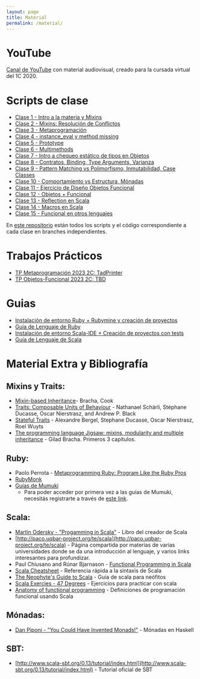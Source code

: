 ```yaml
---
layout: page
title: Material
permalink: /material/
---
```


# YouTube

[Canal de YouTube](https://www.youtube.com/channel/UCsYCiCVGp0SM8GsY7mP21Mw) con material audiovisual, creado para la cursada virtual del 1C 2020.

# Scripts de clase

* [Clase 1 - Intro a la materia y Mixins](/scripts/clase_1/)
* [Clase 2 - Mixins: Resolución de Conflictos](/scripts/clase_2/)
* [Clase 3 - Metaprogramación](/scripts/clase_3/)
* [Clase 4 - instance_eval y method missing](/scripts/clase_4/)
* [Clase 5 - Prototype](/scripts/clase_5/)
* [Clase 6 - Multimethods](/scripts/clase_6/)
* [Clase 7 - Intro a chequeo estático de tipos en Objetos](/scripts/clase_7/)
* [Clase 8 - Contratos, Binding, Type Arguments, Varianza](/scripts/clase_8/)
* [Clase 9 - Pattern Matching vs Polimorfismo, Inmutabilidad, Case Classes](/scripts/clase_9/)
* [Clase 10 - Comportamiento vs Estructura, Mónadas](/scripts/clase_10/)
* [Clase 11 - Ejercicio de Diseño Objetos Funcional](/scripts/clase_11/)
* [Clase 12 - Objetos + Funcional](/scripts/clase_12/)
* [Clase 13 - Reflection en Scala](/scripts/clase_13/)
* [Clase 14 - Macros en Scala](/scripts/clase_14/)
* [Clase 15 - Funcional en otros lenguajes](/scripts/clase_15/)

En [este repositorio](https://github.com/tadp-utn-frba/tadp-clases) están todos los scripts y el código correspondiente a cada clase en branches independientes.

# Trabajos Prácticos
* [TP Metaprogramación 2023 2C: TadPrinter](https://docs.google.com/document/d/1sglncnasWl0mxh3QioSg8K21bA7iLJ-VLyhlbD5rWRQ/edit)
* [TP Objetos-Funcional 2023 2C: TBD](https://docs.google.com/document/d/e/2PACX-1vTmyc_-cR9N0P8fNoWfvWv5ehMZfbd7H4qk7ykTHRCGbwCWfyV5FNBFeYY98S5mtwBkGiNVnZUlZvAj/pub)

# Guias

* [Instalación de entorno Ruby + Rubymine y creación de proyectos](/guias/ruby)
* [Guía de Lenguaje de Ruby](https://docs.google.com/document/d/e/2PACX-1vRW83z8ozrGdFfYAcOLehNGH-gWqfE_xVlHqh_o_LEZqI-ZzQbG1WnoWusohDQVLG5fomXjJczR3U58/pub)
* [Instalación de entorno Scala-IDE + Creación de proyectos con tests](/guias/scala)
* [Guía de Lenguaje de Scala](https://goo.gl/98S7xR)

# Material Extra y Bibliografía

## Mixins y Traits:

- [Mixin-based Inheritance](http://www.bracha.org/oopsla90.pdf)- Bracha, Cook
- [Traits: Composable Units of Behaviour](https://drive.google.com/file/d/1QrGnURh8SlDFL8-sEdU_T0Biw0LNtyHZ/view?usp=sharing) - Nathanael Schärli, Stéphane Ducasse, Oscar Nierstrasz, and Andrew P. Black
- [Stateful Traits](https://drive.google.com/file/d/1r-XJJU_7etQT8B_sTR9r2H5qWnvf-4Y2/view?usp=sharing) - Alexandre Bergel, Stephane Ducasse, Oscar Nierstrasz, Roel Wuyts
- [The programming language Jigsaw: mixins, modularity and multiple inheritance](http://www.bracha.org/jigsaw.pdf) - Gilad Bracha. Primeros 3 capítulos.

## Ruby:
 
- Paolo Perrota - [Metaprogramming Ruby: Program Like the Ruby Pros](https://pragprog.com/titles/ppmetr2/metaprogramming-ruby-2/)
- [RubyMonk](https://rubymonk.com/)
- [Guías de Mumuki](https://mumuki.io/tadp-utn/chapters/452-metaprogramacion)
  - Para poder acceder por primera vez a las guías de Mumuki, necesitás registrarte a través de [este link](https://mumuki.io/tadp-utn/join/hhDolA).

## Scala:
- [Martin Odersky - "Progamming in Scala"](http://www.artima.com/pins1ed/) - Libro del creador de Scala
- [http://paco.uqbar-project.org/te/scala](http://paco.uqbar-project.org/te/scala) - Página compartida por materias de varias universidades donde se da una introducción al lenguaje, y varios links interesantes para profundizar.
- Paul Chiusano and Rúnar Bjarnason - [Functional Programming in Scala](http://www.manning.com/bjarnason/)
- [Scala Cheatsheet](http://docs.scala-lang.org/cheatsheets/) - Referencia rápida a la sintaxis de Scala
- [The Neophyte's Guide to Scala](http://danielwestheide.com/scala/neophytes.html) - Guia de scala para neófitos
- [Scala Exercies - 47 Degrees](http://scala-exercises.47deg.com/) - Ejercicios para practicar con scala
- [Anatomy of functional programming](http://geekocephale.com/blog/2018/10/08/fp) - Definiciones de programación funcional usando Scala

## Mónadas:
- [Dan Piponi - "You Could Have Invented Monads!"](http://blog.sigfpe.com/2006/08/you-could-have-invented-monads-and.html) - Mónadas en Haskell

## SBT:
- [http://www.scala-sbt.org/0.13/tutorial/index.html](http://www.scala-sbt.org/0.13/tutorial/index.html) - Tutorial oficial de SBT
